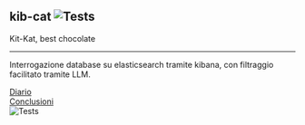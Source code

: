 ## kib-cat ![Tests](https://github.com/shini161/kib-cat/actions/workflows/python-app.yml/badge.svg?branch=main)

Kit-Kat, best chocolate

----

Interrogazione database su elasticsearch tramite kibana, con filtraggio facilitato tramite LLM.

[Diario](https://github.com/shini161/kib-cat/blob/main/wiki/diary.md)
<br/>
[Conclusioni](https://github.com/shini161/kib-cat/blob/main/wiki/conclusions.md)
<br/>
![Tests](https://github.com/shini161/kib-cat/actions/workflows/python-app.yml/badge.svg?branch=main)
